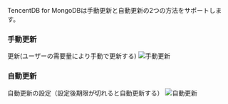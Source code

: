 
TencentDB for MongoDBは手動更新と自動更新の2つの方法をサポートします。

### 手動更新
更新(ユーザーの需要量により手動で更新する)
 ![手動更新](https://mccdn.qcloud.com/static/img/1c2062061dd7dc094a2c6254cb8b2d14/2.png)


### 自動更新
自動更新の設定（設定後期限が切れると自動更新する）
![自動更新](https://mccdn.qcloud.com/static/img/6e2ec83a69d347682b37c5f8298a3c9f/3.png)

